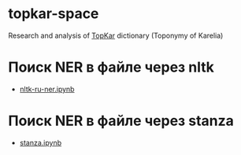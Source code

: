 # topkar-space
Research and analysis of [TopKar](http://topkar.krc.karelia.ru/) dictionary (Toponymy of Karelia)

# Поиск NER в файле через nltk
* [nltk-ru-ner.ipynb](https://colab.research.google.com/github/componavt/topkar-space/blob/main/src/ner/nltk-ru-ner.ipynb)

# Поиск NER в файле через stanza
* [stanza.ipynb](https://colab.research.google.com/github/componavt/topkar-space/blob/main/src/ner/stanza2.ipynb)

